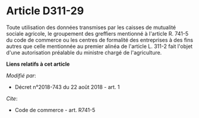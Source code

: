 # Article D311-29

Toute utilisation des données transmises par les caisses de mutualité sociale agricole, le groupement des greffiers mentionné
à l'article R. 741-5 du code de commerce ou les centres de formalité des entreprises à des fins autres que celle mentionnée
au premier alinéa de l'article L. 311-2 fait l'objet d'une autorisation préalable du ministre chargé de l'agriculture.

**Liens relatifs à cet article**

_Modifié par_:

  - Décret n°2018-743 du 22 août 2018 - art. 1

_Cite_:

  - Code de commerce - art. R741-5
